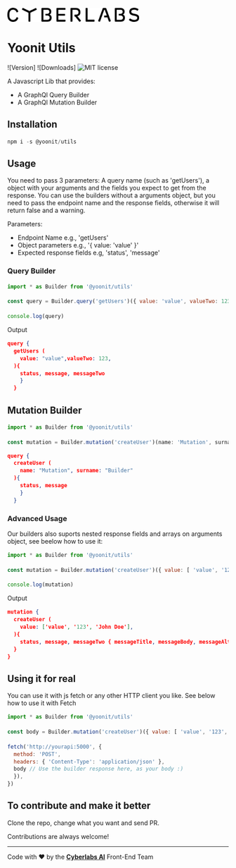 [<img src="https://raw.githubusercontent.com/Yoonit-Labs/nativescript-yoonit-camera/development/logo_cyberlabs.png" width="300">](https://cyberlabs.ai/)

# Yoonit Utils

![Version]
![Downloads]
![MIT license](https://img.shields.io/npm/l/@yoonit/nativescript-camera?color=lightgrey&style=for-the-badge)

A Javascript Lib that provides:
- A GraphQl Query Builder
- A GraphQl Mutation Builder

## Installation

```javascript
npm i -s @yoonit/utils
```

## Usage
You need to pass 3 parameters: A query name (such as 'getUsers'), a object with your arguments and the fields you expect to get from the response.
You can use the builders without a arguments object, but you need to pass the endpoint name and the response fields, otherwise it will return false and a warning.

Parameters: 
- Endpoint Name e.g., 'getUsers'
- Object parameters e.g., '{ value: 'value' }'
- Expected response fields e.g, 'status', 'message'


### Query Builder

```javascript
import * as Builder from '@yoonit/utils'

const query = Builder.query('getUsers')({ value: 'value', valueTwo: 123 })('status', 'message', 'messageTwo')

console.log(query)
```
Output
```json
query {
  getUsers (
    value: "value",valueTwo: 123,
  ){
    status, message, messageTwo
    }
  }
```

## Mutation Builder

```javascript
import * as Builder from '@yoonit/utils'

const mutation = Builder.mutation('createUser')(name: 'Mutation', surname: 'Builder')('status', 'message')
```

```json
query {
  createUser (
    name: "Mutation", surname: "Builder"
  ){
    status, message
    }
  }
```

### Advanced Usage

Our builders also suports nested response fields and arrays on arguments object, see beelow how to use it:

```javascript
import * as Builder from '@yoonit/utils'

const mutation = Builder.mutation('createUser')({ value: [ 'value', '123', 'John Doe' ] })('status', 'message', { 'messageTwo': ['messageTitle', 'messageBody', { 'messageAlt': 'test'}, { 'messageAtt': ['att1', 'att2'] }] })

console.log(mutation)
```

Output
```json
mutation {
  createUser (
    value: ['value', '123', 'John Doe'],
  ){
    status, message, messageTwo { messageTitle, messageBody, messageAlt { test }, messageAtt { att1, att2 } }
  }
}
```

## Using it for real
You can use it with js fetch or any other HTTP client you like.
See below how to use it with Fetch

```javascript
import * as Builder from '@yoonit/utils'

const body = Builder.mutation('createUser')({ value: [ 'value', '123', 'John Doe' ] })('status', 'message', { 'messageTwo': ['messageTitle', 'messageBody', { 'messageAlt': 'test'}, { 'messageAtt': ['att1', 'att2'] }] })

fetch('http://yourapi:5000', {
  method: 'POST',
  headers: { 'Content-Type': 'application/json' },
  body // Use the builder response here, as your body :) 
  }),
})
```


## To contribute and make it better

Clone the repo, change what you want and send PR.

Contributions are always welcome!

---

Code with ❤ by the [**Cyberlabs AI**](https://cyberlabs.ai/) Front-End Team